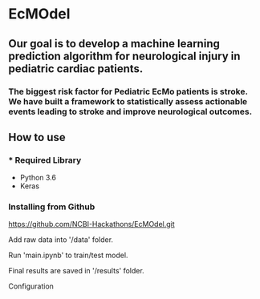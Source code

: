 # EcMOdel

## Our goal is to develop a machine learning prediction algorithm for neurological injury in pediatric cardiac patients.

### The biggest risk factor for Pediatric EcMo patients is stroke.  We have built a framework to statistically assess actionable events leading to stroke and improve neurological outcomes.  


## How to use
### * Required Library
 - Python 3.6
 - Keras
 
### Installing from Github
https://github.com/NCBI-Hackathons/EcMOdel.git

Add raw data into '/data' folder.

Run 'main.ipynb' to train/test model.

Final results are saved in '/results' folder.


Configuration
